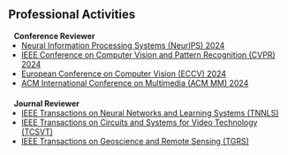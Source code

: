## Professional Activities

<h4 style="margin:0 10px 0;">Conference Reviewer</h4>

<ul style="margin:0 0 20px;">
    <li><a href="https://neurips.cc/"><autocolor>Neural Information Processing Systems (NeurIPS) 2024</autocolor></a></li>
  <li><a href="https://cvpr.thecvf.com/Conferences/2024"><autocolor>IEEE Conference on Computer Vision and Pattern Recognition (CVPR) 2024</autocolor></a></li>
  <li><a href="https://eccv2024.ecva.net"><autocolor>European Conference on Computer Vision (ECCV) 2024</autocolor></a></li>
  <li><a href="https://2024.acmmm.org/"><autocolor>ACM International Conference on Multimedia (ACM MM) 2024</autocolor></a></li>
</ul>
 
<h4 style="margin:0 10px 0;">Journal Reviewer</h4>

<ul style="margin:0 0 20px;">
  <li><a href="https://cis.ieee.org/publications/t-neural-networks-and-learning-systems"><autocolor>IEEE Transactions on Neural Networks and Learning Systems (TNNLS)</autocolor></a></li>
  <li><a href="https://ieee-cas.org/publication/tcsvt"><autocolor>IEEE Transactions on Circuits and Systems for Video Technology (TCSVT)</autocolor></a></li>
  <li><a href="https://www.grss-ieee.org/publications/transactions-on-geoscience-remote-sensing"><autocolor>IEEE Transactions on Geoscience and Remote Sensing (TGRS)</autocolor></a></li>  
</ul>
